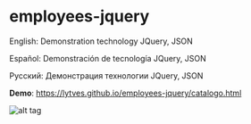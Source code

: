 # employees-jquery
English: Demonstration technology JQuery, JSON

Español: Demonstración de tecnología JQuery, JSON

Русский: Демонстрация технологии JQuery, JSON

**Demo**: https://lytves.github.io/employees-jquery/catalogo.html

![alt tag](https://lytves.github.io/employees-jquery/employees-jquery.png)
